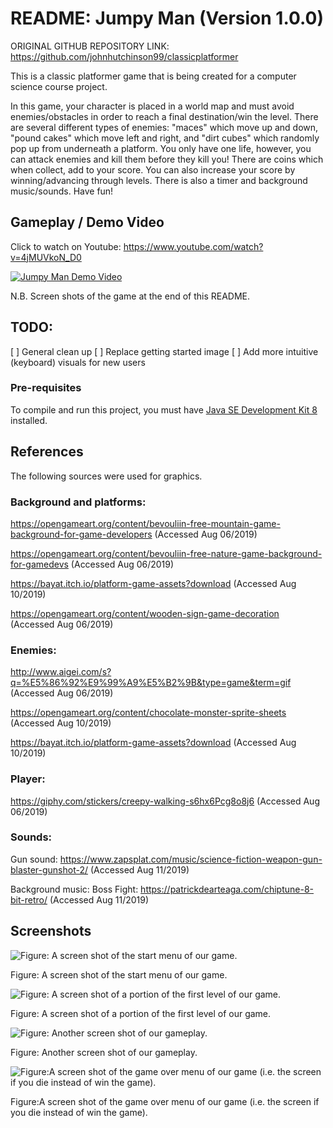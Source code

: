 # README: Jumpy Man (Version 1.0.0)

ORIGINAL GITHUB REPOSITORY LINK: https://github.com/johnhutchinson99/classicplatformer

This is a classic platformer game that is being created for a computer science course project.

In this game, your character is placed in a world map and must avoid enemies/obstacles in order to reach a final destination/win the level. There are several different types of enemies: "maces" which move up and down, "pound cakes" which move left and right, and "dirt cubes" which randomly pop up from underneath a platform. You only have one life, however, you can attack enemies and kill them before they kill you! There are coins which when collect, add to your score. You can also increase your score by winning/advancing through levels. There is also a timer and background music/sounds. Have fun! 

## Gameplay / Demo Video

Click to watch on Youtube: https://www.youtube.com/watch?v=4jMUVkoN_D0

[![Jumpy Man Demo Video](https://img.youtube.com/vi/4jMUVkoN_D0/0.jpg)](https://www.youtube.com/watch?v=4jMUVkoN_D0)

N.B. Screen shots of the game at the end of this README. 


## TODO:
[ ] General clean up
[ ] Replace getting started image
[ ] Add more intuitive (keyboard) visuals for new users

### Pre-requisites

To compile and run this project, you must have [Java SE Development Kit 8](https://www.oracle.com/technetwork/java/javase/downloads/jdk8-downloads-2133151.html) installed. 
 
 ## References
 The following sources were used for graphics.
 
### Background and platforms: 

https://opengameart.org/content/bevouliin-free-mountain-game-background-for-game-developers (Accessed Aug 06/2019)

https://opengameart.org/content/bevouliin-free-nature-game-background-for-gamedevs (Accessed Aug 06/2019)

https://bayat.itch.io/platform-game-assets?download (Accessed Aug 10/2019)

https://opengameart.org/content/wooden-sign-game-decoration (Accessed Aug 06/2019)
 
### Enemies:

http://www.aigei.com/s?q=%E5%86%92%E9%99%A9%E5%B2%9B&type=game&term=gif (Accessed Aug 06/2019)

https://opengameart.org/content/chocolate-monster-sprite-sheets (Accessed Aug 10/2019)

https://bayat.itch.io/platform-game-assets?download (Accessed Aug 10/2019)

### Player:

https://giphy.com/stickers/creepy-walking-s6hx6Pcg8o8j6 (Accessed Aug 06/2019)


### Sounds:

Gun sound: https://www.zapsplat.com/music/science-fiction-weapon-gun-blaster-gunshot-2/ (Accessed Aug 11/2019)


Background music: Boss Fight:  https://patrickdearteaga.com/chiptune-8-bit-retro/ (Accessed Aug 11/2019)


## Screenshots
![Figure: A screen shot of the start menu of our game.](https://user-images.githubusercontent.com/27635433/62993552-f759ed80-be14-11e9-8421-f1561fe5da86.png)

Figure: A screen shot of the start menu of our game.

![Figure: A screen shot of a portion of the first level of our game. ](https://user-images.githubusercontent.com/27635433/62993551-f759ed80-be14-11e9-867a-71482ff2a965.png)

Figure: A screen shot of a portion of the first level of our game. 


![Figure: Another screen shot of our gameplay.](https://user-images.githubusercontent.com/27635433/62993553-f7f28400-be14-11e9-8076-f78b8cfb66d2.png)

Figure: Another screen shot of our gameplay.

![Figure:A screen shot of the game over menu of our game (i.e. the screen if you die instead of win the game).](https://user-images.githubusercontent.com/27635433/62993554-f7f28400-be14-11e9-81a7-59352409abb0.png)

Figure:A screen shot of the game over menu of our game (i.e. the screen if you die instead of win the game). 
